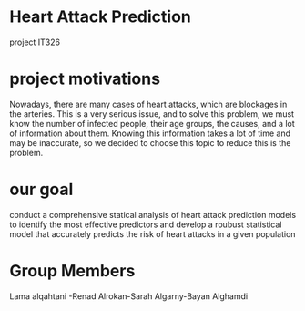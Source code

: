 # Heart Attack Prediction 
project IT326


# project motivations
Nowadays, there are many cases of heart attacks, which are blockages in the arteries. This is a very serious issue, and to solve this problem, we must know the number of infected people, their age groups, the causes, and a lot of information about them. Knowing this information takes a lot of time and may be inaccurate, so we decided to choose this topic to reduce this is the problem.

# our goal 
conduct a comprehensive statical analysis of heart attack prediction models to identify the most effective predictors and develop a roubust statistical model that accurately predicts the risk of heart attacks in a given population 

# Group Members 
Lama alqahtani -Renad Alrokan-Sarah Algarny-Bayan Alghamdi
